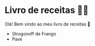 # Livro de receitas :man_cook:

Olá! Bem vindo ao meu livro de receitas :wave:

- Strogonoff  de Frango
- Pave
